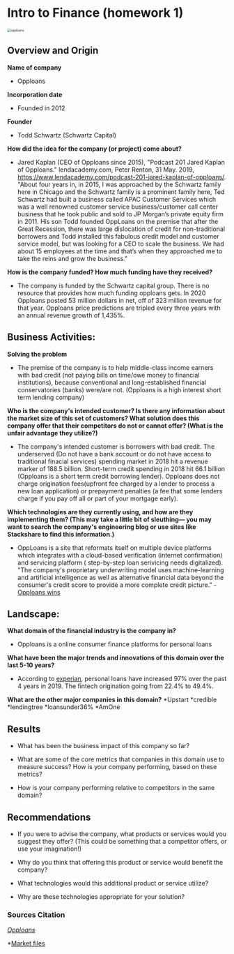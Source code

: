 # Intro to Finance (homework 1)
<img src="https://www.investopedia.com/thmb/m1e8VEQyN0gbjWpCQm04dEx9Waw=/2500x536/filters:no_upscale():max_bytes(150000):strip_icc():format(webp)/opploans-logo-00d9d2e30aed4a85b3d5bbd671e3aa70.png" alt="opploans" style="zoom:50%;" />


## Overview and Origin

**Name of company**
  * Opploans

**Incorporation date**
  * Founded in 2012

**Founder**
  * Todd Schwartz (Schwartz Capital)

**How did the idea for the company (or project) come about?**
  * Jared Kaplan (CEO of Opploans since 2015), "Podcast 201 Jared Kaplan of Opploans." lendacademy.com, Peter Renton, 31 May. 2019, https://www.lendacademy.com/podcast-201-jared-kaplan-of-opploans/. "About four years in, in 2015, I was approached by the Schwartz family here in Chicago and the Schwartz family is a prominent family here, Ted Schwartz had built a business called APAC Customer Services which was a well renowned customer service business/customer call center business that he took public and sold to JP Morgan’s private equity firm in 2011. His son Todd founded OppLoans on the premise that after the Great Recession, there was large dislocation of credit for non-traditional borrowers and Todd installed this fabulous credit model and customer service model, but was looking for a CEO to scale the business. We had about 15 employees at the time and that’s when they approached me to take the reins and grow the business."

**How is the company funded? How much funding have they received?**
  * The company is funded by the Schwartz capital group. There is no resource that provides how much funding opploans gets. In 2020 Opploans posted 53 million dollars in net, 
    off of 323 million revenue for that year. Opploans price predictions are tripled every three years with an annual revenue growth of 1,435%.


## Business Activities:
**Solving the problem**
  * The premise of the company is to help middle-class income earners with bad credit (not paying bills on time/owe money to financial institutions), because conventional
    and long-established financial conservatories (banks) were/are not. (Opploans is a high interest short term lending company)

**Who is the company's intended customer?  Is there any information about the market size of this set of customers?
What solution does this company offer that their competitors do not or cannot offer? (What is the unfair advantage they utilize?)**
 * The company's intended customer is borrowers with bad credit. The underserved (Do not have a bank account or do not have access to traditional finacial services) spending market in 2018 hit a revenue marker of 188.5 billion. Short-term credit spending in 2018 hit 66.1 billion (Opploans is a short term credit borrowing lender). Opploans does not charge origination fees(upfront fee charged by a lender to process a new loan application) or prepayment penalties (a fee that some lenders charge if you pay off all or part of your mortgage early).

**Which technologies are they currently using, and how are they implementing them? (This may take a little bit of sleuthing–– you may want to search the company's engineering blog or use sites like Stackshare to find this information.)**
 * OppLoans is a site that reformats itself on multiple device platforms which integrates with a cloud-based verification (internet confirmation) and servicing platform ( step-by-step loan serivicing needs digitalized). "The company's proprietary underwriting model uses machine-learning and artificial intelligence as well as alternative financial data beyond the consumer's credit score to provide a more complete credit picture." - [Opploans wins](https://www.opploans.com/press-release/opploans-wins-2020-fintech-breakthrough-awards-for-best-consumer-lending-platform/)

## Landscape:

**What domain of the financial industry is the company in?**
 * Opploans is a online consumer finance platforms for personal loans 

**What have been the major trends and innovations of this domain over the last 5-10 years?**
 * According to [experian](https://www.experian.com/blogs/insights/2019/09/fintech-vs-traditional-fis-latest-trends-personal-loans/), personal loans have increased 97% over the past 4 years in 2019. The fintech origination going from 22.4% to 49.4%.

**What are the other major companies in this domain?**
 *Upstart
 *credible 
 *lendingtree
 *loansunder36%
 *AmOne


## Results

* What has been the business impact of this company so far?


* What are some of the core metrics that companies in this domain use to measure success? How is your company performing, based on these metrics?

* How is your company performing relative to competitors in the same domain?


## Recommendations

* If you were to advise the company, what products or services would you suggest they offer? (This could be something that a competitor offers, or use your imagination!)

* Why do you think that offering this product or service would benefit the company?

* What technologies would this additional product or service utilize?

* Why are these technologies appropriate for your solution?

### Sources Citation
  *[Opploans](https://www.opploans.com/press-release/opploans-wins-2020-fintech-breakthrough-awards-for-best-consumer-lending-platform/#:~:text=OppLoans%20was%20founded%20in%202012,served%20by%20traditional%20financial%20institutions.)*
  
  *[Market files](https://s3.amazonaws.com/cfsi-innovation-files-2018/wp-content/uploads/2020/01/31170215/2019-Market-Size-Report.pdf)



















